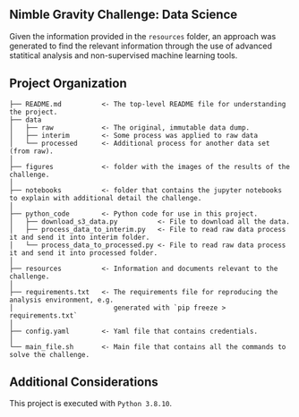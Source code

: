 Nimble Gravity Challenge: Data Science
--------------
Given the information provided in the `resources` folder, an approach was generated to find the relevant information
through the use of advanced statitical analysis and non-supervised machine learning tools. 


Project Organization
------------

    ├── README.md          <- The top-level README file for understanding the project.
    ├── data
    │   ├── raw            <- The original, immutable data dump.
    │   ├── interim        <- Some process was applied to raw data
    │   └── processed      <- Additional process for another data set (from raw).
    │
    ├── figures            <- folder with the images of the results of the challenge.
    │
    ├── notebooks          <- folder that contains the jupyter notebooks to explain with additional detail the challenge.
    │
    ├── python_code        <- Python code for use in this project.
    │   ├── download_s3_data.py          <- File to download all the data.
    │   ├── process_data_to_interim.py   <- File to read raw data process it and send it into interim folder.
    │   └── process_data_to_processed.py <- File to read raw data process it and send it into processed folder.
    │
    ├── resources          <- Information and documents relevant to the challenge.
    │
    ├── requirements.txt   <- The requirements file for reproducing the analysis environment, e.g.
    │                         generated with `pip freeze > requirements.txt`
    │                  
    ├── config.yaml        <- Yaml file that contains credentials.
    │
    └── main_file.sh       <- Main file that contains all the commands to solve the challenge. 

Additional Considerations
------------

This project is executed with `Python 3.8.10`. 
